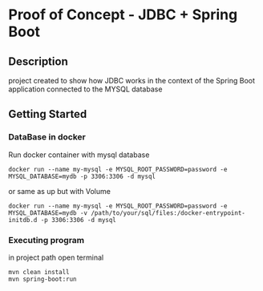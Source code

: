 # Proof of Concept - JDBC + Spring Boot

## Description

project created to show how JDBC works in the context of the Spring Boot application connected to the MYSQL database

## Getting Started

### DataBase in docker

Run docker container with mysql database
```
docker run --name my-mysql -e MYSQL_ROOT_PASSWORD=password -e MYSQL_DATABASE=mydb -p 3306:3306 -d mysql
```

or same as up but with Volume

```
docker run --name my-mysql -e MYSQL_ROOT_PASSWORD=password -e MYSQL_DATABASE=mydb -v /path/to/your/sql/files:/docker-entrypoint-initdb.d -p 3306:3306 -d mysql
```

### Executing program
in project path open terminal

```
mvn clean install
mvn spring-boot:run
```

